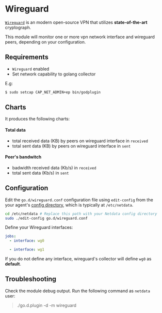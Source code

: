 # Wireguard

[`Wireguard`](https://www.wireguard.com/) is an modern open-source VPN that utilizes **state-of-the-art** cryptograph.

This module will monitor one or more vpn network interface and wireguard peers, depending on your configuration.

## Requirements

- `Wireguard` enabled
- Set network capability to golang collector

E.g:
```bash
$ sudo setcap CAP_NET_ADMIN+ep bin/godplugin 
```

## Charts

It produces the following charts:

#### Total data
- total received data (KB) by peers on wireguard interface in `received`
- total sent data (KB) by peers on wireguard interface in `sent`

#### Peer's bandwitch
- badwidth received data (Kb/s) in `received`
- total sent data (Kb/s) in `sent`


## Configuration

Edit the `go.d/wireguard.conf` configuration file using `edit-config` from the your agent's [config directory](/docs/step-by-step/step-04.md#find-your-netdataconf-file), which is typically at `/etc/netdata`.

```bash
cd /etc/netdata # Replace this path with your Netdata config directory
sudo ./edit-config go.d/wireguard.conf
```

Define your Wireguard interfaces:
```yaml
jobs:
  - interface: wg0

  - interface: wg1
```

If you do not define any interface, wireguard's collector will define `wg0` as **default**.

## Troubleshooting

Check the module debug output. Run the following command as `netdata` user:

> ./go.d.plugin -d -m wireguard
